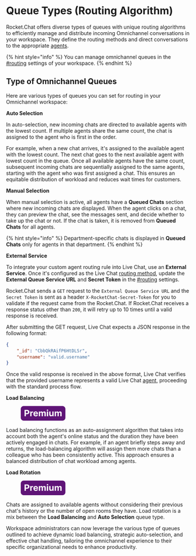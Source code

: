 # Queue Types (Routing Algorithm)

Rocket.Chat offers diverse types of queues with unique routing algorithms to efficiently manage and distribute incoming Omnichannel conversations in your workspace. They define the routing methods and direct conversations to the appropriate [agents](../../../omnichannel/agents.md).&#x20;

{% hint style="info" %}
You can manage omnichannel queues in the [#routing](./#routing "mention") settings of your workspace.
{% endhint %}

## Type of Omnichannel Queues

Here are various types of queues you can set for routing in your Omnichannel workspace:

**Auto Selection**

In auto-selection, new incoming chats are directed to available agents with the lowest count. If multiple agents share the same count, the chat is assigned to the agent who is first in the order.&#x20;

For example, when a new chat arrives, it's assigned to the available agent with the lowest count. The next chat goes to the next available agent with lowest count in the queue. Once all available agents have the same count, subsequent incoming chats are sequentially assigned to the same agents, starting with the agent who was first assigned a chat. This ensures an equitable distribution of workload and reduces wait times for customers.



**Manual Selection**

When manual selection is active, all agents have a **Queued Chats** section where new incoming chats are displayed. When the agent clicks on a chat, they can preview the chat, see the messages sent, and decide whether to take up the chat or not. If the chat is taken, it is removed from **Queued Chats** for all agents.

{% hint style="info" %}
Department-specific chats is displayed in **Queued Chats** only for agents in that department.&#x20;
{% endhint %}

**External Service**

To integrate your custom agent routing rule into Live Chat, use an **External Service**. Once it's configured as the Live Chat [routing method](./#routing), update the **External Queue Service URL** and **Secret Token** in the [#routing](./#routing "mention") settings.

Rocket.Chat sends a `GET` request to the `External Queue Service URL` and the `Secret Token` is sent as a header `X-RocketChat-Secret-Token` for you to validate if the request came from the Rocket.Chat.  If Rocket.Chat receives a response status other than `200`, it will retry up to 10 times until a valid response is received.

After submitting the GET request, Live Chat expects a JSON response in the following format:

```json
{
    "_id": "CbbQkRAifP6HtDLSr",
    "username": "valid.username"
}
```

Once the valid response is received in the above format, Live Chat verifies that the provided username represents a valid Live Chat [agent](../../../omnichannel/agents.md), proceeding with the standard process flow.



**Load Balancing**

<figure><img src="../../../../.gitbook/assets/Premium.svg" alt=""><figcaption></figcaption></figure>

Load balancing functions as an auto-assignment algorithm that takes into account both the agent's online status and the duration they have been actively engaged in chats. For example, if an agent briefly steps away and returns, the load-balancing algorithm will assign them more chats than a colleague who has been consistently active. This approach ensures a balanced distribution of chat workload among agents.



**Load Rotation**&#x20;

<figure><img src="../../../../.gitbook/assets/Premium.svg" alt=""><figcaption></figcaption></figure>

Chats are assigned to available agents without considering their previous chat's history or the number of open rooms they have. Load rotation is a mix between the **Load Balancing** and **Auto Selection** queue type.

Workspace administrators can now leverage the various type of queues outlined to achieve dynamic load balancing, strategic auto-selection, and effective chat handling, tailoring the omnichannel experience to their specific organizational needs to enhance productivity.
